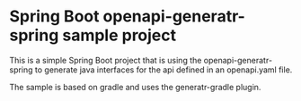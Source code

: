 # Spring Boot openapi-generatr-spring sample project
 
This is a simple Spring Boot project that is using the openapi-generatr-spring to generate java interfaces
for the api defined in an openapi.yaml file.

The sample is based on gradle and uses the generatr-gradle plugin.
